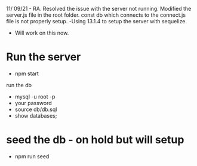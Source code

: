 11/ 09/21 - RA. Resolved the issue with the server not running.
Modified the server.js file in the root folder. const db which connects to the connect.js file is not properly setup.
-Using 13.1.4 to setup the server with sequelize.

- Will work on this now.

# Run the server

- npm start

run the db

- mysql -u root -p
- your password
- source db/db.sql
- show databases;

# seed the db - on hold but will setup

- npm run seed
